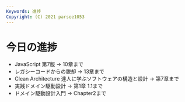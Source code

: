 ```yaml
---
Keywords: 進捗
Copyright: (C) 2021 parsee1053
---
```


# 今日の進捗
* JavaScript 第7版 → 10章まで
* レガシーコードからの脱却 → 13章まで
* Clean Architecture 達人に学ぶソフトウェアの構造と設計 → 第7章まで
* 実践ドメイン駆動設計 → 第1章 1.1まで
* ドメイン駆動設計入門 → Chapter2まで

